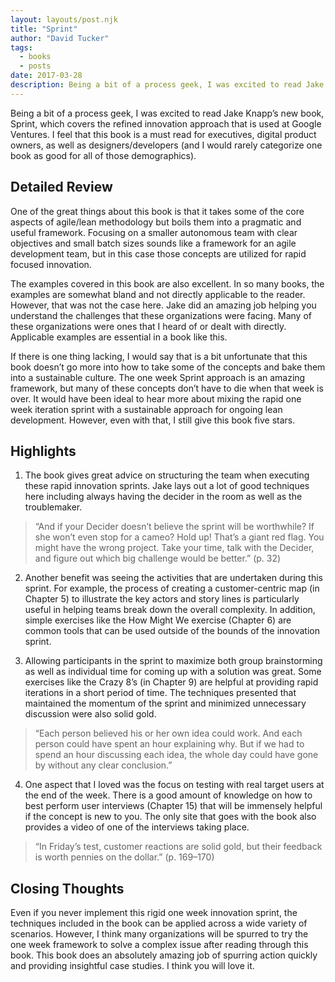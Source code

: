 ```yaml
---
layout: layouts/post.njk
title: "Sprint"
author: "David Tucker"
tags:
  - books
  - posts
date: 2017-03-28
description: Being a bit of a process geek, I was excited to read Jake Knapp’s new book, Sprint, which covers the refined innovation approach that is used at Google Ventures.
---
```


Being a bit of a process geek, I was excited to read Jake Knapp’s new book, Sprint, which covers the refined innovation approach that is used at Google Ventures.<!--more--> I feel that this book is a must read for executives, digital product owners, as well as designers/developers (and I would rarely categorize one book as good for all of those demographics).

## Detailed Review

One of the great things about this book is that it takes some of the core aspects of agile/lean methodology but boils them into a pragmatic and useful framework. Focusing on a smaller autonomous team with clear objectives and small batch sizes sounds like a framework for an agile development team, but in this case those concepts are utilized for rapid focused innovation.

The examples covered in this book are also excellent. In so many books, the examples are somewhat bland and not directly applicable to the reader. However, that was not the case here. Jake did an amazing job helping you understand the challenges that these organizations were facing. Many of these organizations were ones that I heard of or dealt with directly. Applicable examples are essential in a book like this.

If there is one thing lacking, I would say that is a bit unfortunate that this book doesn’t go more into how to take some of the concepts and bake them into a sustainable culture. The one week Sprint approach is an amazing framework, but many of these concepts don’t have to die when that week is over. It would have been ideal to hear more about mixing the rapid one week iteration sprint with a sustainable approach for ongoing lean development. However, even with that, I still give this book five stars.

## Highlights

1. The book gives great advice on structuring the team when executing these rapid innovation sprints. Jake lays out a lot of good techniques here including always having the decider in the room as well as the troublemaker.

> “And if your Decider doesn’t believe the sprint will be worthwhile? If she won’t even stop for a cameo? Hold up! That’s a giant red flag. You might have the wrong project. Take your time, talk with the Decider, and figure out which big challenge would be better.” (p. 32)

2. Another benefit was seeing the activities that are undertaken during this sprint. For example, the process of creating a customer-centric map (in Chapter 5) to illustrate the key actors and story lines is particularly useful in helping teams break down the overall complexity. In addition, simple exercises like the How Might We exercise (Chapter 6) are common tools that can be used outside of the bounds of the innovation sprint.

3. Allowing participants in the sprint to maximize both group brainstorming as well as individual time for coming up with a solution was great. Some exercises like the Crazy 8’s (in Chapter 9) are helpful at providing rapid iterations in a short period of time. The techniques presented that maintained the momentum of the sprint and minimized unnecessary discussion were also solid gold.

> “Each person believed his or her own idea could work. And each person could have spent an hour explaining why. But if we had to spend an hour discussing each idea, the whole day could have gone by without any clear conclusion.”

4. One aspect that I loved was the focus on testing with real target users at the end of the week. There is a good amount of knowledge on how to best perform user interviews (Chapter 15) that will be immensely helpful if the concept is new to you. The only site that goes with the book also provides a video of one of the interviews taking place.

> “In Friday’s test, customer reactions are solid gold, but their feedback is worth pennies on the dollar.” (p. 169–170)

## Closing Thoughts

Even if you never implement this rigid one week innovation sprint, the techniques included in the book can be applied across a wide variety of scenarios. However, I think many organizations will be spurred to try the one week framework to solve a complex issue after reading through this book. This book does an absolutely amazing job of spurring action quickly and providing insightful case studies. I think you will love it.